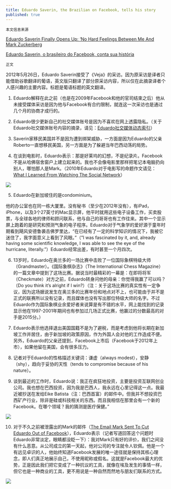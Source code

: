 ```yaml
---
title: Eduardo Saverin, the Brazilian on Facebook, tells his story
published: true
---
```

`本文信息来源`

[Eduardo Saverin Finally Opens Up: ‘No Hard Feelings Between Me And Mark Zuckerberg](https://www.forbes.com/sites/andersonantunes/2012/05/27/eduardo-saverin-finally-opens-up-no-hard-feelings-between-me-and-mark-zuckerberg/#5b2f6245574a)

[Eduardo Saverin, o brasileiro do Facebook, conta sua história](https://veja.abril.com.br/tecnologia/eduardo-saverin-o-brasileiro-do-facebook-conta-sua-historia/)

`正文`

2012年5月26日，Eduardo Saverin接受了《Veja》的采访。因为原采访是译者只能借助谷歌翻译的葡语，英文版只翻译了部分原采访内容，所以仅在此摘录译者个人感兴趣的主要内容。标题是葡语标题的英文翻译。

1. Eduardo解释在此之前（也是在2009年Facebook和他的官司结束之后）他从未接受媒体采访是因为他与Facebook有合约限制，就连这一次采访也是通过几个月的协商才成行的。

2. Eduardo很少更新自己的社交媒体账号是因为不喜欢在网上透露隐私。（关于Eduardo社交媒体账号内容的摘录，请见：[Eduardo社交媒体动态索引](https://weibo.com/7431190221/ICf0q8FSZ?ref=home&rid=1_0_8_2669530935710824963_0_0_0&type=comment)）

3. Saverin家移民美国并不是因为遭到绑架威胁，一方面是因为Eduardo的父亲Roberto一直想移民美国，另一方面是为了躲避当年巴西动荡的局势。

4. 在谈到电影时，Eduardo表示：那是好莱坞的幻想，不是纪录片。Facebook不是从哈佛宿舍窗户上建立起来的。我也不会像电影里那样把笔记本电脑扔向别人，哪怕那人是Mark。（2010年Eduardo对于电影写的命题作文请见：[What I Learned From Watching The Social Network](https://weibo.com/7431190221/ICwHB3bwP?from=page_1005057431190221_profile&wvr=6&mod=weibotime&type=comment)）

![](https://thesocialnetworkinbox.files.wordpress.com/2020/04/time688aae59bbe20200413193655.png)

5. Eduardo在新加坡住的是condominium。

他的办公室也在同一栋大厦里。没有秘书（至少在2012年没有），有iPad，iPhone，以及3个27英寸的Mac显示屏，他平时就用这些电子设备工作，买卖股票，与全球各地的律师和顾问联系，他与自己的哥哥也有工作往来。其中一个显示屏上跑着的是研究和预测气象的电子程序。Eduardo对于气象学的爱好源于童年时期看到飓风安德鲁袭击佛罗里达，“在已经有了一定的科学知识的情况下，我被它迷住了，我字面意义上看到了风眼。”（”I was fascinated by it, and, already having some scientific knowledge, I was able to see the eye of the hurricane, literally.”）Eduardo经常出差，有时甚至一个月四次。

6. 13岁时，Eduardo在奥兰多的一场比赛中击败了一位国际象棋特级大师（Grandmaster）。《国际象棋杂志》（The International Chess Magazine）的一篇文章中提到了这场比赛。据说当时最精彩的一幕是：在即将将军（Checkmate）对方之前，Eduardo转身问他的母亲：你觉得我赢了可以吗？（Do you think it’s alright if I win?）（注：关于这场比赛的真实性有一定争议，因为这场据说发生在奥兰多的比赛年份和地点对不上，也可能由于并不是正式的联赛所以没有记录，而且媒体也没有写出那位特级大师的名字。不过Eduardo作为国际象棋业余爱好者来说算是有不错的水平，网上能找到的记录显示他在1997-2001年期间也有参加过几场正式比赛，他赢过的分数最高的对手是2015分。）

7. Eduardo表示他选择退出美国国籍不是为了避税，而是考虑到他将长期在新加坡工作并居住，由于新加坡的政策原因，作为外国人会对他的工作造成不便。另外，Eduardo的父亲还提到，Facebook上市后（Facebook于2012年上市），如果他留在美国，会有很多压力。

8. 记者对于Eduardo的性格描述关键词：谦虚（always modest），安静（shy），趋向于妥协的天性（tends to compromise because of his nature）。

9. 谈到最近的工作时，Eduardo说：我正在疯狂地投资，主要是投资互联网创业公司。我也想在巴西投资，因为我是巴西人，我永远在心里记得这一点。我最近被抄送在发给Eike Batista（注：巴西首富）的邮件中。但我并不想投资巴西矿产行业，除非是硅或科技相关的东西。而且我相信在那里会有一个新的Facebook。在哪个领域？我的猜测是医疗保健。”

![](https://thesocialnetworkinbox.files.wordpress.com/2020/04/time688aae59bbe20200413195011.png)

10. 对于不久之前被泄露出的Mark的邮件（[The Email Mark Sent To Cut Eduardo Out of Facebook](https://thesocialnetworkinbox.github.io/The-Email-Zuckerberg-Sent-To-Cut-His-Cofounder-Out-of-Facebook)），Eduardo表示（记者写道回答这个问题时Eduardo非常淡定，眼睛都没眨一下）：我对Mark只有好的评价，我们之间没有什么恶意。从公司成立的第一天起，他对公司的专注就令人钦佩。他是一个有远见卓识的人，他始终知道Facebook发展的唯一途径就是保持其核心理念，即人们真正地展示自己，不使用昵称或假名。这就是Facebook最大的优势，正是因此我们把它变成了一种抗议的工具，就像在埃及发生的事情一样，但它也是一种商业的工具，更不用说是一种自然而然地与朋友们联系的方式。

![](https://thesocialnetworkinbox.files.wordpress.com/2020/04/time688aae59bbe20200413194209-1.png)

